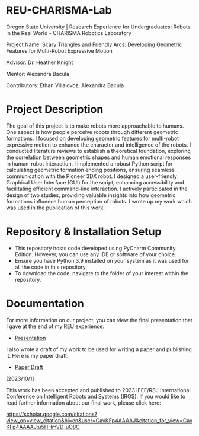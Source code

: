 # REU-CHARISMA-Lab

Oregon State University | Research Experience for Undergraduates: Robots in the Real World - CHARISMA Robotics Laboratory

Project Name: Scary Triangles and Friendly Arcs: Developing Geometric Features for Multi-Robot Expressive Motion

Advisor: Dr. Heather Knight

Mentor: Alexandra Bacula

Contributors: Ethan Villalovoz, Alexandra Bacula

# Project Description 

The goal of this project is to make robots more approachable to humans. One aspect is how people perceive robots through different geometric formations. I focused on developing geometric features for multi-robot expressive motion to enhance the character and intelligence of the robots. I conducted literature reviews to establish a theoretical foundation, exploring the correlation between geometric shapes and human emotional responses in human-robot interaction. I implemented a robust Python script for calculating geometric formation ending positions, ensuring seamless communication with the Pioneer 3DX robot. I designed a user-friendly Graphical User Interface (GUI) for the script, enhancing accessibility and facilitating efficient command-line interaction. I actively participated in the design of two studies, providing valuable insights into how geometric formations influence human perception of robots. I wrote up my work which was used in the publication of this work.

# Repository & Installation Setup

- This repository hosts code developed using PyCharm Community Edition. However, you can use any IDE or software of your choice.
- Ensure you have Python 3.9 installed on your system as it was used for all the code in this repository.
- To download the code, navigate to the folder of your interest within the repository.

# Documentation 

For more information on our project, you can view the final presentation that I gave at the end of my REU experience:

- [Presentation](documentation/Final_Presentation_@_CHARISMA_LAB.pdf)

I also wrote a draft of my work to be used for writing a paper and publishing it. Here is my paper draft:

- [Paper Draft](documentation/Research_Paper_Draft_Summer_2022.pdf)

[2023/10/1] 

This work has been accepted and published to 2023 IEEE/RSJ International Conference on Intelligent Robots and Systems (IROS). If you would like to read further information about our final work, please click here: 

https://scholar.google.com/citations?view_op=view_citation&hl=en&user=CavKFp4AAAAJ&citation_for_view=CavKFp4AAAAJ:u5HHmVD_uO8C
